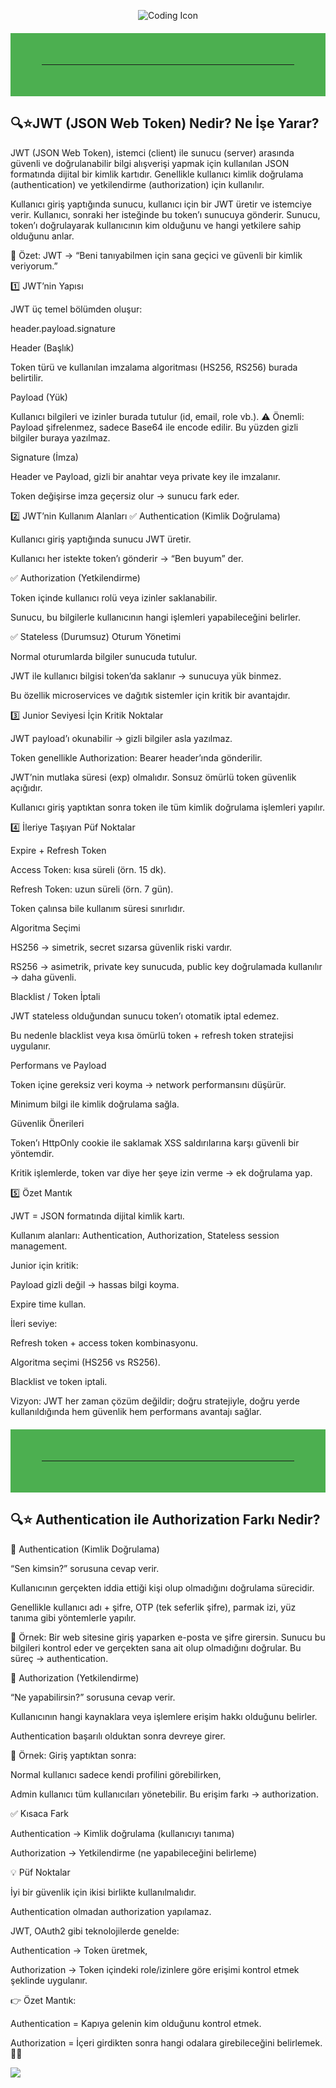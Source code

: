 <p align="center">
  <img src="https://img.icons8.com/external-flaticons-lineal-color-flat-icons/64/000000/external-coding-web-development-flaticons-lineal-color-flat-icons.png" alt="Coding Icon" />
</p>
<hr style="border: 50px solid #4CAF50; margin: 20px 0;">

## 🔍⭐JWT (JSON Web Token) Nedir? Ne İşe Yarar?

JWT (JSON Web Token), istemci (client) ile sunucu (server) arasında güvenli ve doğrulanabilir bilgi alışverişi yapmak için kullanılan JSON formatında dijital bir kimlik kartıdır.
Genellikle kullanıcı kimlik doğrulama (authentication) ve yetkilendirme (authorization) için kullanılır.

Kullanıcı giriş yaptığında sunucu, kullanıcı için bir JWT üretir ve istemciye verir. Kullanıcı, sonraki her isteğinde bu token’ı sunucuya gönderir. Sunucu, token’ı doğrulayarak kullanıcının kim olduğunu ve hangi yetkilere sahip olduğunu anlar.

📌 Özet: JWT → “Beni tanıyabilmen için sana geçici ve güvenli bir kimlik veriyorum.”

1️⃣ JWT’nin Yapısı

JWT üç temel bölümden oluşur:

header.payload.signature


Header (Başlık)

Token türü ve kullanılan imzalama algoritması (HS256, RS256) burada belirtilir.

Payload (Yük)

Kullanıcı bilgileri ve izinler burada tutulur (id, email, role vb.).
⚠️ Önemli: Payload şifrelenmez, sadece Base64 ile encode edilir. Bu yüzden gizli bilgiler buraya yazılmaz.

Signature (İmza)

Header ve Payload, gizli bir anahtar veya private key ile imzalanır.

Token değişirse imza geçersiz olur → sunucu fark eder.

2️⃣ JWT’nin Kullanım Alanları
✅ Authentication (Kimlik Doğrulama)

Kullanıcı giriş yaptığında sunucu JWT üretir.

Kullanıcı her istekte token’ı gönderir → “Ben buyum” der.

✅ Authorization (Yetkilendirme)

Token içinde kullanıcı rolü veya izinler saklanabilir.

Sunucu, bu bilgilerle kullanıcının hangi işlemleri yapabileceğini belirler.

✅ Stateless (Durumsuz) Oturum Yönetimi

Normal oturumlarda bilgiler sunucuda tutulur.

JWT ile kullanıcı bilgisi token’da saklanır → sunucuya yük binmez.

Bu özellik microservices ve dağıtık sistemler için kritik bir avantajdır.

3️⃣ Junior Seviyesi İçin Kritik Noktalar

JWT payload’ı okunabilir → gizli bilgiler asla yazılmaz.

Token genellikle Authorization: Bearer <token> header’ında gönderilir.

JWT’nin mutlaka süresi (exp) olmalıdır. Sonsuz ömürlü token güvenlik açığıdır.

Kullanıcı giriş yaptıktan sonra token ile tüm kimlik doğrulama işlemleri yapılır.

4️⃣ İleriye Taşıyan Püf Noktalar

Expire + Refresh Token

Access Token: kısa süreli (örn. 15 dk).

Refresh Token: uzun süreli (örn. 7 gün).

Token çalınsa bile kullanım süresi sınırlıdır.

Algoritma Seçimi

HS256 → simetrik, secret sızarsa güvenlik riski vardır.

RS256 → asimetrik, private key sunucuda, public key doğrulamada kullanılır → daha güvenli.

Blacklist / Token İptali

JWT stateless olduğundan sunucu token’ı otomatik iptal edemez.

Bu nedenle blacklist veya kısa ömürlü token + refresh token stratejisi uygulanır.

Performans ve Payload

Token içine gereksiz veri koyma → network performansını düşürür.

Minimum bilgi ile kimlik doğrulama sağla.

Güvenlik Önerileri

Token’ı HttpOnly cookie ile saklamak XSS saldırılarına karşı güvenli bir yöntemdir.

Kritik işlemlerde, token var diye her şeye izin verme → ek doğrulama yap.

5️⃣ Özet Mantık

JWT = JSON formatında dijital kimlik kartı.

Kullanım alanları: Authentication, Authorization, Stateless session management.

Junior için kritik:

Payload gizli değil → hassas bilgi koyma.

Expire time kullan.

İleri seviye:

Refresh token + access token kombinasyonu.

Algoritma seçimi (HS256 vs RS256).

Blacklist ve token iptali.

Vizyon: JWT her zaman çözüm değildir; doğru stratejiyle, doğru yerde kullanıldığında hem güvenlik hem performans avantajı sağlar.

<hr style="border: 50px solid #4CAF50; margin: 20px 0;">


## 🔍⭐ Authentication ile Authorization Farkı Nedir?

🔑 Authentication (Kimlik Doğrulama)

“Sen kimsin?” sorusuna cevap verir.

Kullanıcının gerçekten iddia ettiği kişi olup olmadığını doğrulama sürecidir.

Genellikle kullanıcı adı + şifre, OTP (tek seferlik şifre), parmak izi, yüz tanıma gibi yöntemlerle yapılır.

📌 Örnek:
Bir web sitesine giriş yaparken e-posta ve şifre girersin. Sunucu bu bilgileri kontrol eder ve gerçekten sana ait olup olmadığını doğrular. Bu süreç → authentication.

🛂 Authorization (Yetkilendirme)

“Ne yapabilirsin?” sorusuna cevap verir.

Kullanıcının hangi kaynaklara veya işlemlere erişim hakkı olduğunu belirler.

Authentication başarılı olduktan sonra devreye girer.

📌 Örnek:
Giriş yaptıktan sonra:

Normal kullanıcı sadece kendi profilini görebilirken,

Admin kullanıcı tüm kullanıcıları yönetebilir.
Bu erişim farkı → authorization.

✅ Kısaca Fark

Authentication → Kimlik doğrulama (kullanıcıyı tanıma)

Authorization → Yetkilendirme (ne yapabileceğini belirleme)

💡 Püf Noktalar

İyi bir güvenlik için ikisi birlikte kullanılmalıdır.

Authentication olmadan authorization yapılamaz.

JWT, OAuth2 gibi teknolojilerde genelde:

Authentication → Token üretmek,

Authorization → Token içindeki role/izinlere göre erişimi kontrol etmek şeklinde uygulanır.

👉 Özet Mantık:

Authentication = Kapıya gelenin kim olduğunu kontrol etmek.

Authorization = İçeri girdikten sonra hangi odalara girebileceğini belirlemek. 🚪🔐

  <img src="https://capsule-render.vercel.app/api?type=waving&color=0:0f2027,50:203a43,100:2c5364&height=200&section=footer&text=Thanks%20for%20visiting!%20🚀&fontSize=30&fontColor=ffffff" />
</p>
